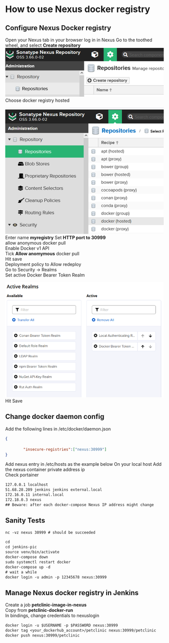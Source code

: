 # How to use Nexus docker registry

## Configure Nexus Docker registry
Open your Nexus tab in your browser
log in in Nexus 
Go to the toothed wheel, and select **Create repository**
![nexus_repo](screenshots/nexus_create_repo.png)
Choose docker registry hosted

![docker_hosted](screenshots/docker_hosted.png)
Enter name **myregistry**
Set **HTTP port to 30999**  
allow anonymous docker pull    
Enable Docker v1 API  
Tick **Allow anomymous** docker pull     
Hit save  
Deployment policy  to Allow redeploy    
Go to Security -> Realms    
Set active  Docker Bearer Token Realm  

![bearer_token](screenshots/nexus_bearer_token.png)
Hit Save 

## Change docker daemon config

Add the following lines in /etc/docker/daemon.json

```json
{
  
        "insecure-registries":["nexus:30999"]
}
```

Add nexus entry in /etc/hosts as the example below 
On your local host 
Add the nexus container private address ip   
Check portainer   
```shell
127.0.0.1 localhost
51.68.28.209 jenkins jenkins external.local
172.16.0.11 internal.local
172.18.0.3 nexus
## Beware: after each docker-compose Nexus IP address might change

```
## Sanity Tests
```shell
nc -vz nexus 30999 # should be succeeded
```


```shell
cd 
cd jenkins-pic 
source venv/bin/activate
docker-compose down 
sudo systemctl restart docker
docker-compose up -d 
# wait a while
docker login -u admin -p 12345678 nexus:30999
```

## Manage Nexus docker registry in Jenkins
Create a job **petclinic-image-in-nexus**  
Copy from **petclinic-docker-run**  
In bindings, change credentials to nexuslogin  

```shell
docker login -u $USERNAME -p $PASSWORD nexus:30999
docker tag <your_dockerhub_account>/petclinic nexus:30999/petclinic
docker push nexus:30999/petclinic
```
